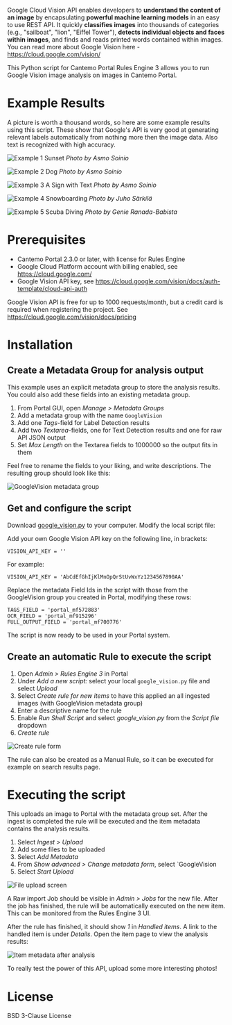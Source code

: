Google Cloud Vision API enables developers to **understand the content of an image** by encapsulating 
**powerful machine learning models** in an easy to use REST API. It quickly **classifies images** into 
thousands of categories (e.g., "sailboat", "lion", "Eiffel Tower"), **detects individual objects and 
faces within images**, and finds and reads printed words contained within images. You can read more about Google Vision 
here - https://cloud.google.com/vision/

This Python script for Cantemo Portal Rules Engine 3 allows you to run Google Vision image analysis 
on images in Cantemo Portal.


# Example Results

A picture is worth a thousand words, so here are some example results using this script. These show that Google's API 
is very good at generating relevant labels automatically from nothing more then the image data. Also text is recognized
with high accuracy.

![Example 1 Sunset](gv_example_1.png?raw=true)
_Photo by Asmo Soinio_

![Example 2 Dog](gv_example_2.png?raw=true)
_Photo by Asmo Soinio_

![Example 3 A Sign with Text](gv_example_3.png?raw=true)
_Photo by Asmo Soinio_

![Example 4 Snowboarding](gv_example_4.png?raw=true)
_Photo by Juho Särkilä_

![Example 5 Scuba Diving](gv_example_5.png?raw=true)
_Photo by Genie Ranada-Babista_


# Prerequisites

* Cantemo Portal 2.3.0 or later, with license for Rules Engine
* Google Cloud Platform account with billing enabled, see https://cloud.google.com/
* Google Vision API key, see https://cloud.google.com/vision/docs/auth-template/cloud-api-auth

Google Vision API is free for up to 1000 requests/month, but a credit card is required when registering the project.
See https://cloud.google.com/vision/docs/pricing

# Installation

## Create a Metadata Group for analysis output

This example uses an explicit metadata group to store the analysis results. You could also add these fields into an 
existing metadata group.

1. From Portal GUI, open *Manage > Metadata Groups*
1. Add a metadata group with the name `GoogleVision`
1. Add one *Tags*-field for Label Detection results
1. Add two *Textarea*-fields, one for Text Detection results and one for raw API JSON output
1. Set *Max Length* on the Textarea fields to 1000000 so the output fits in them

Feel free to rename the fields to your liking, and write descriptions. The resulting group should look like this:

![GoogleVision metadata group](gv_metadata_group.png?raw=true)

## Get and configure the script

Download [google_vision.py](google_vision.py?raw=true) to your computer. Modify the local script file:

Add your own Google Vision API key on the following line, in brackets:
  
```
VISION_API_KEY = ''
```

For example:

```
VISION_API_KEY = 'AbCdEfGhIjKlMnOpQrStUvWxYz1234567890AA'
```

Replace the metadata Field Ids in the script with those from the GoogleVision group you created in Portal, 
modifying these rows:

```
TAGS_FIELD = 'portal_mf572883'
OCR_FIELD = 'portal_mf915296'
FULL_OUTPUT_FIELD = 'portal_mf700776'
```

The script is now ready to be used in your Portal system.

## Create an automatic Rule to execute the script

1. Open *Admin > Rules Engine 3* in Portal
1. Under *Add a new script:* select your local `google_vision.py` file and select *Upload*
1. Select *Create rule for new items* to have this applied an all ingested images (with GoogleVision metadata group)
1. Enter a descriptive name for the rule
1. Enable *Run Shell Script* and select *google_vision.py* from the *Script file* dropdown
1. *Create rule*

![Create rule form](gv_create_rule.png?raw=true)

The rule can also be created as a Manual Rule, so it can be executed for example on search results page.

# Executing the script

This uploads an image to Portal with the metadata group set. After the ingest is completed the rule will be executed
and the item metadata contains the analysis results.

1. Select *Ingest > Upload*
1. Add some files to be uploaded
1. Select *Add Metadata*
1. From *Show advanced > Change metadata form*, select `GoogleVision
1. Select *Start Upload*

![File upload screen](gv_upload_file.png?raw=true)

A Raw import Job should be visible in *Admin > Jobs* for the new file. After the job has finished, the rule will be
automatically executed on the new item. This can be monitored from the Rules Engine 3 UI.

After the rule has finished, it should show *1* in *Handled items*. A link to the handled item is under *Details*. 
Open the item page to view the analysis results:

![Item metadata after analysis](gv_item_after_analysis.png?raw=true)

To really test the power of this API, upload some more interesting photos!

# License

BSD 3-Clause License
